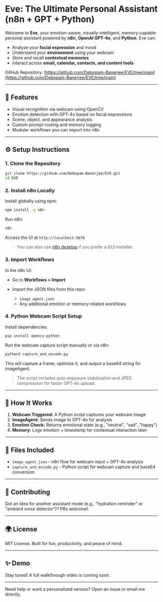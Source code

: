 # Eve: The Ultimate Personal Assistant (n8n + GPT + Python)

Welcome to **Eve**, your emotion-aware, visually-intelligent, memory-capable personal assistant powered by **n8n**, **OpenAI GPT-4o**, and **Python**. Eve can:

* Analyze your **facial expression** and mood
* Understand your **environment** using your webcam
* Store and recall **contextual memories**
* Interact across **email, calendar, contacts, and content tools**

GitHub Repository: [https://github.com/Debopam-Banerjee/EVE/tree/main](https://github.com/Debopam-Banerjee/EVE/tree/main)

---

## 💪 Features

* Visual recognition via webcam using OpenCV
* Emotion detection with GPT-4o based on facial expressions
* Scene, object, and appearance analysis
* Custom prompt routing and memory logging
* Modular workflows you can import into n8n

---

## ⚙️ Setup Instructions

### 1. Clone the Repository

```bash
git clone https://github.com/Debopam-Banerjee/EVE.git
cd EVE
```

### 2. Install n8n Locally

Install globally using npm:

```bash
npm install -g n8n
```

Run n8n:

```bash
n8n
```

Access the UI at `http://localhost:5678`

> You can also use [n8n desktop](https://n8n.io/download) if you prefer a GUI installer.

### 3. Import Workflows

In the n8n UI:

* Go to **Workflows > Import**
* Import the JSON files from this repo:

  * `image_agent.json`
  * Any additional emotion or memory-related workflows

### 4. Python Webcam Script Setup

Install dependencies:

```bash
pip install opencv-python
```

Run the webcam capture script manually or via n8n:

```bash
python3 capture_and_encode.py
```

This will capture a frame, optimize it, and output a base64 string for imageAgent.

> The script includes auto-exposure stabilization and JPEG compression for faster GPT-4o upload.

---

## 🔄 How It Works

1. **Webcam Triggered:** A Python script captures your webcam image
2. **ImageAgent:** Sends image to GPT-4o for analysis
3. **Emotion Check:** Returns emotional state (e.g., "neutral", "sad", "happy")
4. **Memory:** Logs emotion + timestamp for contextual interaction later

---

## 📁 Files Included

* `image_agent.json` - n8n flow for webcam input + GPT-4o analysis
* `capture_and_encode.py` - Python script for webcam capture and base64 conversion

---

## 📢 Contributing

Got an idea for another assistant mode (e.g., "hydration reminder" or "ambient noise detector")? PRs welcome!

---

## 🌍 License

MIT License. Built for fun, productivity, and peace of mind.

---

## ✨ Demo

Stay tuned! A full walkthrough video is coming soon.

---

Need help or want a personalized version? Open an issue or email me directly.
